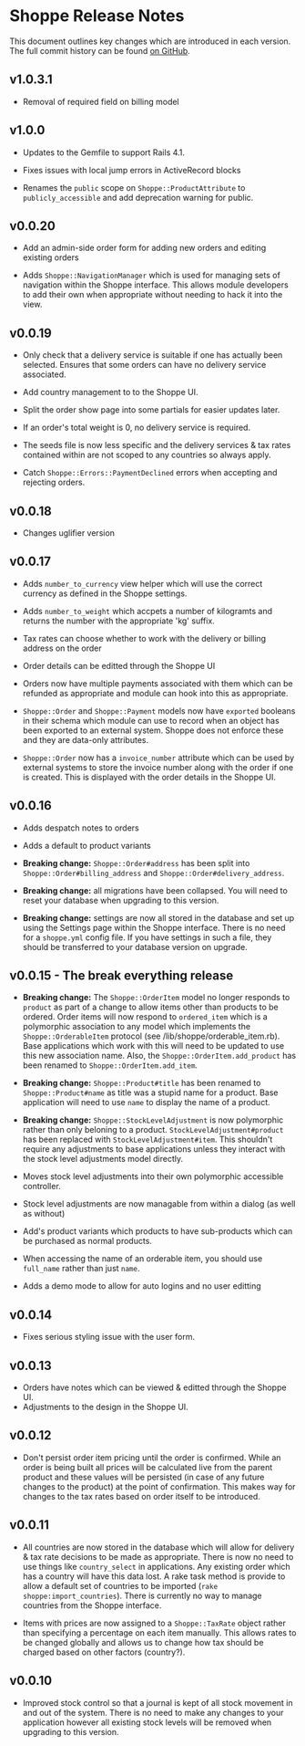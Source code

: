 # Shoppe Release Notes

This document outlines key changes which are introduced in each version. The full commit history can be found [on GitHub](http://github.com/tryshoppe/core).

## v1.0.3.1
* Removal of required field on billing model

## v1.0.0

* Updates to the Gemfile to support Rails 4.1.

* Fixes issues with local jump errors in ActiveRecord blocks

* Renames the `public` scope on `Shoppe::ProductAttribute` to `publicly_accessible` and add deprecation warning for public.

## v0.0.20

* Add an admin-side order form for adding new orders and editing existing orders

* Adds `Shoppe::NavigationManager` which is used for managing sets of navigation within
  the Shoppe interface. This allows module developers to add their own when appropriate
  without needing to hack it into the view.

## v0.0.19

* Only check that a delivery service is suitable if one has actually been selected. Ensures that
  some orders can have no delivery service associated.

* Add country management to to the Shoppe UI.

* Split the order show page into some partials for easier updates later.

* If an order's total weight is 0, no delivery service is required.

* The seeds file is now less specific and the delivery services & tax rates contained within
  are not scoped to any countries so always apply.

* Catch `Shoppe::Errors::PaymentDeclined` errors when accepting and rejecting orders.

## v0.0.18

* Changes uglifier version

## v0.0.17

* Adds `number_to_currency` view helper which will use the correct currency as defined in the
  Shoppe settings.

* Adds `number_to_weight` which accpets a number of kilogramts and returns the number with the
  appropriate 'kg' suffix.
  
* Tax rates can choose whether to work with the delivery or billing address on the order

* Order details can be editted through the Shoppe UI

* Orders now have multiple payments associated with them which can be refunded as appropriate
  and module can hook into this as appropriate.

* `Shoppe::Order` and `Shoppe::Payment` models now have `exported` booleans in their schema
  which module can use to record when an object has been exported to an external system. 
  Shoppe does not enforce these and they are data-only attributes. 

* `Shoppe::Order` now has a `invoice_number` attribute which can be used by external systems
  to store the invoice number along with the order if one is created. This is displayed with the
  order details in the Shoppe UI.

## v0.0.16

* Adds despatch notes to orders

* Adds a default to product variants

* **Breaking change:** `Shoppe::Order#address` has been split into `Shoppe::Order#billing_address`
  and `Shoppe::Order#delivery_address`.

* **Breaking change:** all migrations have been collapsed. You will need to reset your database
  when upgrading to this version.
  
* **Breaking change:** settings are now all stored in the database and set up using the 
  Settings page within the Shoppe interface. There is no need for a `shoppe.yml` config
  file. If you have settings in such a file, they should be transferred to your database
  version on upgrade.

## v0.0.15 - The break everything release

* **Breaking change:** The `Shoppe::OrderItem` model no longer responds to `product` as part 
  of a change to allow items other than products to be ordered. Order items will now respond
  to `ordered_item` which is a polymorphic association to any model which implements the 
  `Shoppe::OrderableItem` protocol (see /lib/shoppe/orderable_item.rb). Base applications
  which work with this will need to be updated to use this new association name. Also, the
  `Shoppe::OrderItem.add_product` has been renamed to `Shoppe::OrderItem.add_item`.

* **Breaking change:** `Shoppe::Product#title` has been renamed to `Shoppe::Product#name`
  as title was a stupid name for a product. Base application will need to use `name` to 
  display the name of a product.
  
* **Breaking change:** `Shoppe::StockLevelAdjustment` is now polymorphic rather than only
  beloning to a product. `StockLevelAdjustment#product` has been replaced with 
  `StockLevelAdjustment#item`. This shouldn't require any adjustments to base applications
  unless they interact with the stock level adjustments model directly.
  
* Moves stock level adjustments into their own polymorphic accessible controller.

* Stock level adjustments are now managable from within a dialog (as well as without)

* Add's product variants which products to have sub-products which can be purchased as
  normal products.

* When accessing the name of an orderable item, you should use `full_name` rather than just
  `name`.
  
* Adds a demo mode to allow for auto logins and no user editting

## v0.0.14

* Fixes serious styling issue with the user form.

## v0.0.13

* Orders have notes which can be viewed & editted through the Shoppe UI.
* Adjustments to the design in the Shoppe UI.

## v0.0.12

* Don't persist order item pricing until the order is confirmed. While an order is being built
  all prices will be calculated live from the parent product and these values will be persisted
  (in case of any future changes to the product) at the point of confirmation. This makes way for
  changes to the tax rates based on order itself to be introduced.

## v0.0.11

* All countries are now stored in the database which will allow for delivery & tax rate decisions to
  be made as appropriate. There is now no need to use things like `country_select` in applications.
  Any existing order which has a country will have this data lost. A rake task method is provide to
  allow a default set of countries to be imported (`rake shoppe:import_countries`). There is
  currently no way to manage countries from the Shoppe interface.

* Items with prices are now assigned to a `Shoppe::TaxRate` object rather than specifying a
  percentage on each item manually. This allows rates to be changed globally and allows us to change
  how tax should be charged based
  on other factors (country?).

## v0.0.10

* Improved stock control so that a journal is kept of all stock movement in and out of the system.
  There is no need to make any changes to your application however all existing stock levels will be
  removed when upgrading to this version.

